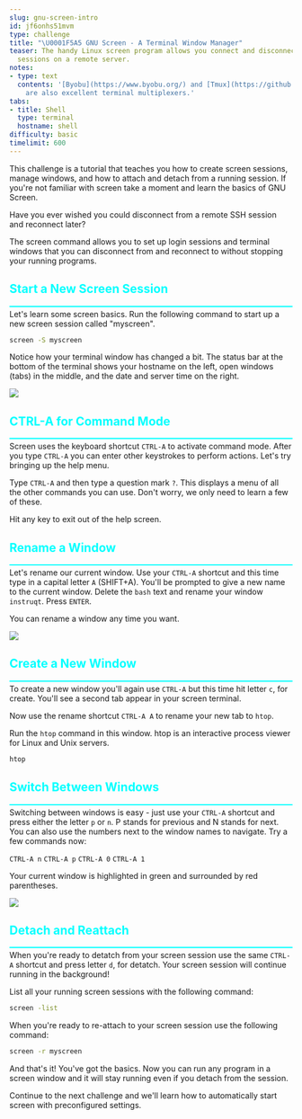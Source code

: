 ```yaml
---
slug: gnu-screen-intro
id: jf6onhs51mvm
type: challenge
title: "\U0001F5A5️ GNU Screen - A Terminal Window Manager"
teaser: The handy Linux screen program allows you connect and disconnect from login
  sessions on a remote server.
notes:
- type: text
  contents: '[Byobu](https://www.byobu.org/) and [Tmux](https://github.com/tmux/tmux)
    are also excellent terminal multiplexers.'
tabs:
- title: Shell
  type: terminal
  hostname: shell
difficulty: basic
timelimit: 600
---
```

<style type="text/css" rel="stylesheet">
hr.cyan { background-color: cyan; color: cyan; height: 2px; margin-bottom: -10px; }
h2.cyan { color: cyan; }
</style>This challenge is a tutorial that teaches you how to create screen sessions, manage windows, and how to attach and detach from a running session. If you're not familiar with screen take a moment and learn the basics of GNU Screen.

Have you ever wished you could disconnect from a remote SSH session and reconnect later?

The screen command allows you to set up login sessions and terminal windows that you can disconnect from and reconnect to without stopping your running programs.<br>

<h2 class="cyan">Start a New Screen Session</h2>
<hr class="cyan">

Let's learn some screen basics. Run the following command to start up a new screen session called "myscreen".

```bash
screen -S myscreen
```

Notice how your terminal window has changed a bit. The status bar at the bottom of the terminal shows your hostname on the left, open windows (tabs) in the middle, and the date and server time on the right.

<img src="https://github.com/instruqt/instruqt-training-assets/blob/master/track-images/screen_navbar.png?raw=true"></img>

<h2 class="cyan">CTRL-A for Command Mode</h2>
<hr class="cyan">

Screen uses the keyboard shortcut `CTRL-A` to activate command mode. After you type `CTRL-A` you can enter other keystrokes to perform actions. Let's try bringing up the help menu.

Type `CTRL-A` and then type a question mark `?`. This displays a menu of all the other commands you can use. Don't worry, we only need to learn a few of these.

Hit any key to exit out of the help screen.<br>

<h2 class="cyan">Rename a Window</h2>
<hr class="cyan">

Let's rename our current window. Use your `CTRL-A` shortcut and this time type in a capital letter `A` (SHIFT+A). You'll be prompted to give a new name to the current window. Delete the `bash` text and rename your window `instruqt`. Press `ENTER`.

You can rename a window any time you want.

<img src="https://github.com/instruqt/instruqt-training-assets/blob/master/track-images/set_window_title.png?raw=true"></img>

<h2 class="cyan">Create a New Window</h2>
<hr class="cyan">

To create a new window you'll again use `CTRL-A` but this time hit letter `c`, for create. You'll see a second tab appear in your screen terminal.

Now use the rename shortcut `CTRL-A A` to rename your new tab to `htop`.

Run the `htop` command in this window. htop is an interactive process viewer for Linux and Unix servers.

```bash
htop
```

<h2 class="cyan">Switch Between Windows</h2>
<hr class="cyan">

Switching between windows is easy - just use your `CTRL-A` shortcut and press either the letter `p` or `n`. P stands for previous and N stands for next. You can also use the numbers next to the window names to navigate. Try a few commands now:

`CTRL-A n`
`CTRL-A p`
`CTRL-A 0`
`CTRL-A 1`

Your current window is highlighted in green and surrounded by red parentheses.

<img src="https://github.com/instruqt/instruqt-training-assets/blob/master/track-images/screen_multi_window.png?raw=true"></img>

<h2 class="cyan">Detach and Reattach</h2>
<hr class="cyan">

When you're ready to detatch from your screen session use the same `CTRL-A` shortcut and press letter `d`, for detatch. Your screen session will continue running in the background!

List all your running screen sessions with the following command:

```bash
screen -list
```

When you're ready to re-attach to your screen session use the following command:

```bash
screen -r myscreen
```

And that's it! You've got the basics. Now you can run any program in a screen window and it will stay running even if you detach from the session.

Continue to the next challenge and we'll learn how to automatically start screen with preconfigured settings.